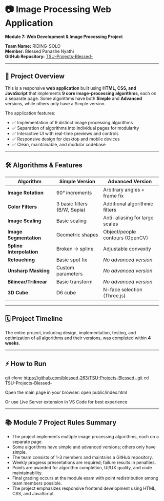 # 📷 Image Processing Web Application

**Module 7: Web Development & Image Processing Project**

**Team Name:** RIDING-SOLO  
**Member:** Blessed Panashe Nyathi  
**GitHub Repository:** [TSU-Projects-Blessed-](https://github.com/blessed-263/TSU-Projects-Blessed-)

---

## 🌟 Project Overview

This is a responsive **web application** built using **HTML, CSS, and JavaScript** that implements **9 core image-processing algorithms**, each on a separate page. Some algorithms have both **Simple** and **Advanced** versions, while others only have a Simple version.

The application features:

- ✅ Implementation of 9 distinct image processing algorithms
- ✅ Separation of algorithms into individual pages for modularity
- ✅ Interactive UI with real-time previews and controls
- ✅ Responsive design for desktop and mobile devices
- ✅ Clean, maintainable, and modular codebase

---

## 🛠️ Algorithms & Features

| Algorithm                | Simple Version               | Advanced Version                |
| ------------------------ | ---------------------------- | ------------------------------- |
| **Image Rotation**       | 90° increments               | Arbitrary angles + frame fix    |
| **Color Filters**        | 3 basic filters (B/W, Sepia) | Additional algorithmic filters  |
| **Image Scaling**        | Basic scaling                | Anti-aliasing for large scales  |
| **Image Segmentation**   | Geometric shapes             | Object/people contours (OpenCV) |
| **Spline Interpolation** | Broken → spline              | Adjustable convexity            |
| **Retouching**           | Basic spot fix               | _No advanced version_           |
| **Unsharp Masking**      | Custom parameters            | _No advanced version_           |
| **Bilinear/Trilinear**   | Basic transform              | _No advanced version_           |
| **3D Cube**              | D6 cube                      | N-face selection (Three.js)     |

---

## 🗓️ Project Timeline

The entire project, including design, implementation, testing, and optimization of all algorithms and their versions, was completed within **4 weeks**.

---

## ⚡ How to Run

git clone https://github.com/blessed-263/TSU-Projects-Blessed-.git
cd TSU-Projects-Blessed-

Open the main page in your browser:
open public/index.html

Or use Live Server extension in VS Code for best experience

---

## 📚 Module 7 Project Rules Summary

- The project implements multiple image processing algorithms, each on a separate page.
- Some algorithms have simple and advanced versions; others only have simple.
- The team consists of 1-3 members and maintains a GitHub repository.
- Weekly progress presentations are required; failure results in penalties.
- Points are awarded for algorithm completion, UI/UX quality, and code maintainability.
- Final grading occurs at the module exam with point redistribution among team members possible.
- The project emphasizes responsive frontend development using HTML, CSS, and JavaScript.
